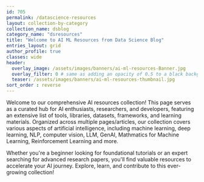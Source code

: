 ```yaml
---
id: 705    
permalink: /datascience-resources
layout: collection-by-category
collection_name: dsblog
category_name: "dsresources"
title: "Welcome to AI ML Resources from Data Science Blog"
entries_layout: grid
author_profile: true
classes: wide
header:
  overlay_image: /assets/images/banners/ai-ml-resources-Banner.jpg
  overlay_filter: 0 # same as adding an opacity of 0.5 to a black background
  teaser: /assets/images/banners/ai-ml-resources-thumbnail.jpg
sort_order : reverse   
---
```


Welcome to our comprehensive AI resources collection! This page serves as a curated hub for AI enthusiasts, researchers, and developers, featuring an extensive list of tools, libraries, datasets, frameworks, and learning materials. Organized across multiple pages/articles, our collection covers various aspects of artificial intelligence, including machine learning, deep learning, NLP, computer vision, LLM, GenAI, Mathmatics for Machine Learning, Reinforcement Learning and more.

Whether you're a beginner looking for foundational tutorials or an expert searching for advanced research papers, you'll find valuable resources to accelerate your AI journey. Explore, learn, and contribute to this ever-growing collection!




